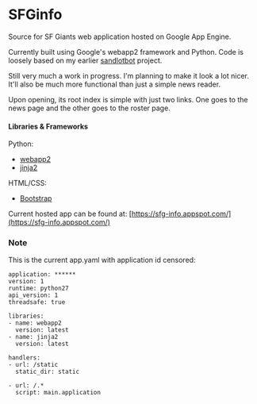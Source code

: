 # SFGinfo
Source for SF Giants web application hosted on Google App Engine.

Currently built using Google's webapp2 framework and Python. Code is loosely based on my earlier [sandlotbot](https://github.com/joshwertheim/sandlotbot) project.

Still very much a work in progress. I'm planning to make it look a lot nicer. It'll also be much more functional than just a simple news reader.

Upon opening, its root index is simple with just two links. One goes to the news page and the other goes to the roster page.

#### Libraries & Frameworks

Python:
* [webapp2](https://webapp-improved.appspot.com/)
* [jinja2](http://jinja.pocoo.org/docs/dev/)

HTML/CSS:
* [Bootstrap](http://getbootstrap.com/) 

Current hosted app can be found at:
[https://sfg-info.appspot.com/](https://sfg-info.appspot.com/)

### Note

This is the current app.yaml with application id censored:

```
application: ******
version: 1
runtime: python27
api_version: 1
threadsafe: true

libraries:
- name: webapp2
  version: latest
- name: jinja2
  version: latest

handlers:
- url: /static
  static_dir: static

- url: /.*
  script: main.application
```
